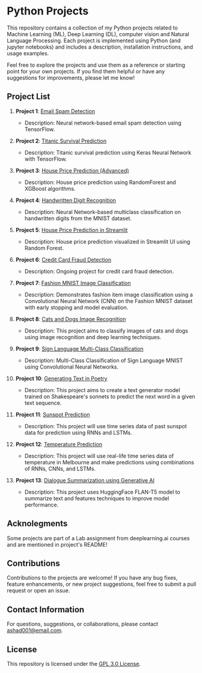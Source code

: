 # Python Projects

This repository contains a collection of my Python projects related to Machine Learning (ML), Deep Learning (DL), computer vision and Natural Language Processing. Each project is implemented using Python (and jupyter notebooks) and includes a description, installation instructions, and usage examples.

Feel free to explore the projects and use them as a reference or starting point for your own projects. If you find them helpful or have any suggestions for improvements, please let me know!

## Project List

1. **Project 1**: [Email Spam Detection](https://github.com/Ashad001/PythonProjects/tree/main/EmailSpamChecker)
   - Description: Neural network-based email spam detection using TensorFlow.

2. **Project 2**: [Titanic Survival Prediction](https://github.com/Ashad001/PythonProjects/tree/main/TitanicSurvivor)
   - Description: Titanic survival prediction using Keras Neural Network with TensorFlow.

3. **Project 3**: [House Price Prediction (Advanced)](https://github.com/Ashad001/ML-DL-Projects/tree/main/HousePricePrediction)
   - Description: House price prediction using RandomForest and XGBoost algorithms.

4. **Project 4**: [Handwritten Digit Recognition](https://github.com/Ashad001/ML-DL-Projects/tree/main/HandWrittenDigitClassification)
   - Description: Neural Network-based multiclass classification on handwritten digits from the MNIST dataset.

5. **Project 5**: [House Price Prediction in Streamlit](https://github.com/Ashad001/ML-DL-Projects/tree/main/House_Price_Prediction%20in%20Streamlit)
   - Description: House price prediction visualized in Streamlit UI using Random Forest.

6. **Project 6**: [Credit Card Fraud Detection](https://github.com/Ashad001/ML-DL-Projects/tree/main/CreditCard%20Fraud%20Detection)
   - Description: Ongoing project for credit card fraud detection.

7. **Project 7**: [Fashion MNIST Image Classification](https://github.com/Ashad001/ML-DL-Projects/tree/main/Fashion_mnist_classifier)
   - Description: Demonstrates fashion item image classification using a Convolutional Neural Network (CNN) on the Fashion MNIST dataset with early stopping and model evaluation.

8. **Project 8**: [Cats and Dogs Image Recognition](https://github.com/Ashad001/ML-DL-Projects/tree/main/Cats-Dog-Classifier)
   - Description: This project aims to classify images of cats and dogs using image recognition and deep learning techniques.

9. **Project 9**: [Sign Language Multi-Class Classification](https://github.com/Ashad001/ML-DL-Projects/tree/main/SignLanguageMNIST)
      - Description: Multi-Class Classification of Sign Language MNIST using Convolutional Neural Networks.

10. **Project 10**: [Generating Text in Poetry](https://github.com/Ashad001/ML-DL-Projects/tree/main/PoetryGenerator)
      - Description: This project aims to create a    text generator model trained on Shakespeare's sonnets to predict the next word in a given text sequence.

11. **Project 11**: [Sunspot Prediction](https://github.com/Ashad001/ML-DL-Projects/tree/main/Sunspots_analysis)
       - Description: This project will use time series data of past sunspot data for prediction using RNNs and LSTMs.

12. **Project 12**: [Temperature Prediction](https://github.com/Ashad001/ML-DL-Projects/tree/main/Temperature_analysis)
      - Description: This project will use real-life time series data of temperature in Melbourne and make predictions using combinations of RNNs, CNNs, and LSTMs.

13. **Project 13**: [Dialogue Summarization using Generative AI](https://github.com/Ashad001/ML-DL-Projects/tree/main/DialogueSummarize)
      - Description: This project uses HuggingFace FLAN-T5 model to summarize text and features techniques to improve model performance.  

## Acknolegments

Some projects are part of a Lab assignment from deeplearning.ai courses and are mentioned in project's README!

## Contributions
Contributions to the projects are welcome! If you have any bug fixes, feature enhancements, or new project suggestions, feel free to submit a pull request or open an issue.

## Contact Information

For questions, suggestions, or collaborations, please contact [ashad001@email.com](mailto:ashad001@email.com).

## License
This repository is licensed under the [GPL 3.0 License](https://github.com/Ashad001/ML-DL-Projects/blob/main/LICENSE).